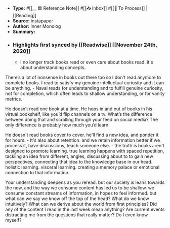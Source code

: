 - **Type:** #[[__ 🟦  Reference Note]] #[[📥 Inbox]] #[[📝 To Process]] | [[Reading]]
- **Source:**  instapaper
- **Author:** Inner Monolog
- **Summary:**
- ### Highlights first synced by [[Readwise]] [[November 24th, 2020]]
    - I no longer track books read or even care about books read. it's about understanding concepts.

There’s a lot of nonsense in books out there too so I don't read anymore to complete books. I read to satisfy my genuine intellectual curiosity and it can be anything. 
    - Naval reads for understanding and to fulfill genuine curiosity, not for completion, which often leads to shallow understanding, or for vanity metrics.

He doesn’t read one book at a time. He hops in and out of books in his virtual bookshelf, like you’d flip channels on a tv. What’s the difference between doing that and scrolling through your feed on social media? The only difference is probably how much you’d learn.

He doesn't read books cover to cover. he'll find a new idea, and ponder it for hours. 
    - It's also about retention. and we retain information better if we process it, have discussions, teach someone else. 
    - the truth is books aren't designed to promote learning. true learning happens with spaced repetition, tackling an idea from different, angles, discussing about to to gain new perspectives, connecting that idea to the knowledge base in our head. holistic learning. visceral learning. creating a memory palace or emotional connection to that information.

Your understanding deepens as you reread. but our society is leans towards the new, and the way we consume content has led us to be shallow. we consume constant streams of information, in hopes to feel informed. but what can we say we know off the top of the head? What do we know intuitively? What can we derive about the world from first principles? Did any of the content I read in the last week mean anything? Are current events distracting me from the questions that really matter? Do I even know myself? 
